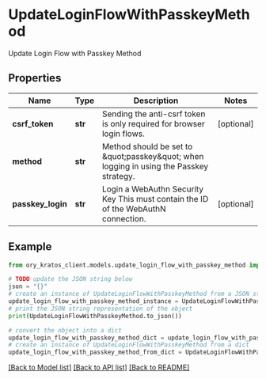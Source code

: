 # UpdateLoginFlowWithPasskeyMethod

Update Login Flow with Passkey Method

## Properties

Name | Type | Description | Notes
------------ | ------------- | ------------- | -------------
**csrf_token** | **str** | Sending the anti-csrf token is only required for browser login flows. | [optional] 
**method** | **str** | Method should be set to \&quot;passkey\&quot; when logging in using the Passkey strategy. | 
**passkey_login** | **str** | Login a WebAuthn Security Key  This must contain the ID of the WebAuthN connection. | [optional] 

## Example

```python
from ory_kratos_client.models.update_login_flow_with_passkey_method import UpdateLoginFlowWithPasskeyMethod

# TODO update the JSON string below
json = "{}"
# create an instance of UpdateLoginFlowWithPasskeyMethod from a JSON string
update_login_flow_with_passkey_method_instance = UpdateLoginFlowWithPasskeyMethod.from_json(json)
# print the JSON string representation of the object
print(UpdateLoginFlowWithPasskeyMethod.to_json())

# convert the object into a dict
update_login_flow_with_passkey_method_dict = update_login_flow_with_passkey_method_instance.to_dict()
# create an instance of UpdateLoginFlowWithPasskeyMethod from a dict
update_login_flow_with_passkey_method_from_dict = UpdateLoginFlowWithPasskeyMethod.from_dict(update_login_flow_with_passkey_method_dict)
```
[[Back to Model list]](../README.md#documentation-for-models) [[Back to API list]](../README.md#documentation-for-api-endpoints) [[Back to README]](../README.md)


